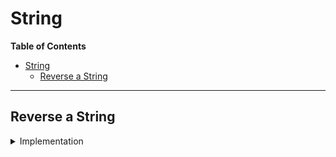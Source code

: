 # String

**Table of Contents**

- [String](#string)
  - [Reverse a String](#reverse-a-string)

---

## Reverse a String

<details>

  <summary>Implementation</summary>

- use start pointer and end pointers
- while start <= end, interchange values at string[start] and string[end] with each other
- Space Complexity, $O(1)$
- Time Complexity, $O(length)$

</details>
